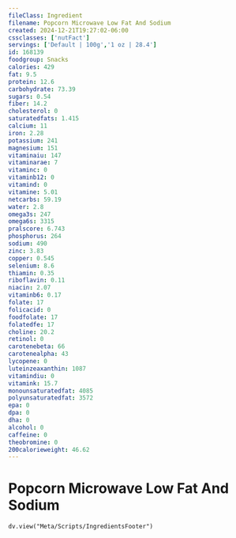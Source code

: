 ```yaml
---
fileClass: Ingredient
filename: Popcorn Microwave Low Fat And Sodium
created: 2024-12-21T19:27:02-06:00
cssclasses: ['nutFact']
servings: ['Default | 100g','1 oz | 28.4']
id: 168139
foodgroup: Snacks
calories: 429
fat: 9.5
protein: 12.6
carbohydrate: 73.39
sugars: 0.54
fiber: 14.2
cholesterol: 0
saturatedfats: 1.415
calcium: 11
iron: 2.28
potassium: 241
magnesium: 151
vitaminaiu: 147
vitaminarae: 7
vitaminc: 0
vitaminb12: 0
vitamind: 0
vitamine: 5.01
netcarbs: 59.19
water: 2.8
omega3s: 247
omega6s: 3315
pralscore: 6.743
phosphorus: 264
sodium: 490
zinc: 3.83
copper: 0.545
selenium: 8.6
thiamin: 0.35
riboflavin: 0.11
niacin: 2.07
vitaminb6: 0.17
folate: 17
folicacid: 0
foodfolate: 17
folatedfe: 17
choline: 20.2
retinol: 0
carotenebeta: 66
carotenealpha: 43
lycopene: 0
luteinzeaxanthin: 1087
vitamindiu: 0
vitamink: 15.7
monounsaturatedfat: 4085
polyunsaturatedfat: 3572
epa: 0
dpa: 0
dha: 0
alcohol: 0
caffeine: 0
theobromine: 0
200calorieweight: 46.62
---
```


# Popcorn Microwave Low Fat And Sodium

```dataviewjs
dv.view("Meta/Scripts/IngredientsFooter")
```